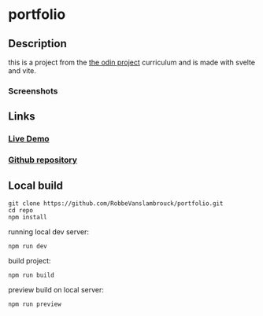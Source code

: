 # portfolio

## Description

this is a project from the [the odin project](https://www.theodinproject.com) curriculum and is made with svelte and vite.

### Screenshots

## Links

### [Live Demo](https://robbevanslambrouck.github.io/portfolio)

### [Github repository](https://github.com/RobbeVanslambrouck/portfolio)

## Local build

```console
git clone https://github.com/RobbeVanslambrouck/portfolio.git
cd repo
npm install
```

running local dev server:

```console
npm run dev
```

build project:

```console
npm run build
```

preview build on local server:

```console
npm run preview
```
